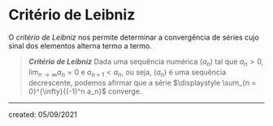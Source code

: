 # Critério de Leibniz
O *critério de Leibniz* nos permite determinar a convergência de séries cujo sinal dos elementos alterna termo a termo.

> ***Critério de Leibniz***
> Dada uma sequência numérica $(a_n)$ tal que $a_n > 0$, $\displaystyle\lim_{n\to \infty}a_n = 0$ e $a_{n+1} < a_n$, ou seja, $(a_n)$ é uma sequência decrescente, podemos afirmar que a série $\displaystyle \sum_{n = 0}^{\infty}{(-1)^n a_n}$ converge.


---

created: 05/09/2021
